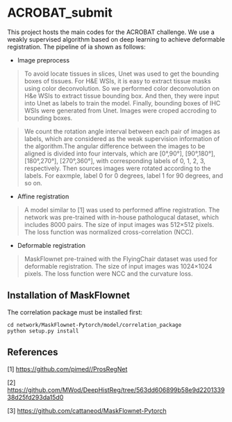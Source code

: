 # ACROBAT_submit
This project hosts the main codes for the ACROBAT challenge. We use a weakly supervised algorithm based on deep learning to achieve deformable registration. The pipeline of ia shown as follows:
* Image preprocess

>To avoid locate tissues in slices, Unet was used to get the bounding boxes of tissues. For H&E WSIs, it is easy to extract tissue masks using color deconvolution. So we performed color deconvolution on H&e WSIs to extract tissue bounding box. And then, they were input into Unet as labels to
 train the model. Finally, bounding boxes of IHC WSIs were generated from Unet. Images were croped accroding to bounding boxes.
 
>We count the rotation angle interval between each pair of images as labels, which are considered as the weak supervision information of the algorithm.The angular difference between the images to be aligned is divided into four intervals, which are [0°,90°], [90°,180°], [180°,270°], [270°,360°], with corresponding labels of 0, 1, 2, 3, respectively. Then sources images were rotated according to the labels. For eaxmple, label 0 for 0 degrees, label 1 for  90 degrees, and so on. 

* Affine registration

>A model similar to [1] was used to performed affine registration. The network was pre-trained with in-house pathologucal dataset, which includes 8000 pairs. The size of input images was 512×512 pixels. The loss function was normalized cross-correlation (NCC).

* Deformable registration

>MaskFlownet pre-trained with the FlyingChair dataset was used for deformable registration. The size of input images was 1024×1024 pixels. The loss function were NCC and the curvature loss.

## Installation of MaskFlownet
The correlation package must be installed first:
```
cd network/MaskFlownet-Pytorch/model/correlation_package
python setup.py install

```
## References

[1] https://github.com/pimed//ProsRegNet

[2] https://github.com/MWod/DeepHistReg/tree/563dd606899b58e9d220133938d25fd293da15d0

[3] https://github.com/cattaneod/MaskFlownet-Pytorch


 
